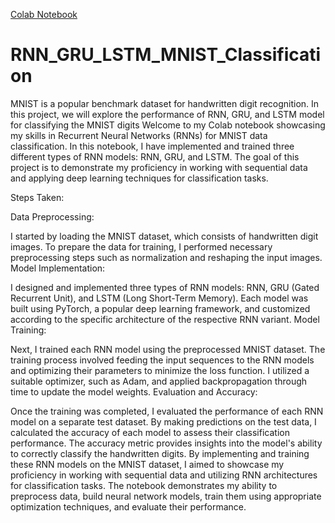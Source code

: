 [Colab Notebook](https://colab.research.google.com/drive/1acs0D_j_wsOc0suj1Vd6PWLd8GQC6gkt#scrollTo=6S0FhxufjPeG)
# RNN_GRU_LSTM_MNIST_Classification
MNIST is a popular benchmark dataset for handwritten digit recognition. In this project, we will explore the performance of RNN, GRU, and LSTM model  for classifying the MNIST digits
Welcome to my Colab notebook showcasing my skills in Recurrent Neural Networks (RNNs) for MNIST data classification. In this notebook, I have implemented and trained three different types of RNN models: RNN, GRU, and LSTM. The goal of this project is to demonstrate my proficiency in working with sequential data and applying deep learning techniques for classification tasks.

Steps Taken:

Data Preprocessing:

I started by loading the MNIST dataset, which consists of handwritten digit images.
To prepare the data for training, I performed necessary preprocessing steps such as normalization and reshaping the input images.
Model Implementation:

I designed and implemented three types of RNN models: RNN, GRU (Gated Recurrent Unit), and LSTM (Long Short-Term Memory).
Each model was built using PyTorch, a popular deep learning framework, and customized according to the specific architecture of the respective RNN variant.
Model Training:

Next, I trained each RNN model using the preprocessed MNIST dataset.
The training process involved feeding the input sequences to the RNN models and optimizing their parameters to minimize the loss function.
I utilized a suitable optimizer, such as Adam, and applied backpropagation through time to update the model weights.
Evaluation and Accuracy:

Once the training was completed, I evaluated the performance of each RNN model on a separate test dataset.
By making predictions on the test data, I calculated the accuracy of each model to assess their classification performance.
The accuracy metric provides insights into the model's ability to correctly classify the handwritten digits.
By implementing and training these RNN models on the MNIST dataset, I aimed to showcase my proficiency in working with sequential data and utilizing RNN architectures for classification tasks. The notebook demonstrates my ability to preprocess data, build neural network models, train them using appropriate optimization techniques, and evaluate their performance.
